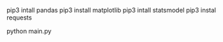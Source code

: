 pip3 intall pandas
pip3 install matplotlib
pip3 intall statsmodel
pip3 instal requests

python main.py
